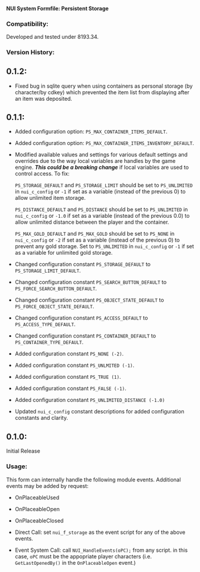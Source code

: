 #### **NUI System Formfile: Persistent Storage**

### Compatibility:

Developed and tested under 8193.34.

### Version History:

## 0.1.2:
- Fixed bug in sqlite query when using containers as personal storage (by character/by cdkey) which prevented the item list from displaying after an item was deposited.

## 0.1.1:

- Added configuration option: `PS_MAX_CONTAINER_ITEMS_DEFAULT`.
- Added configuration option: `PS_MAX_CONTAINER_ITEMS_INVENTORY_DEFAULT`.
- Modified available values and settings for various default settings and overrides due to the way local variables are handles by the game engine.  ***This could be a breaking change*** if local variables are used to control access.  To fix:

    `PS_STORAGE_DEFAULT` and `PS_STORAGE_LIMIT` should be set to `PS_UNLIMITED` in `nui_c_config` or `-1` if set as a variable (instead of the previous 0) to allow unlimited item storage.

    `PS_DISTANCE_DEFAULT` and `PS_DISTANCE` should be set to `PS_UNLIMITED` in `nui_c_config` or `-1.0` if set as a variable (instead of the previous 0.0) to allow unlimited distance between the player and the container.

    `PS_MAX_GOLD_DEFAULT` and `PS_MAX_GOLD` should be set to `PS_NONE` in `nui_c_config` or `-2` if set as a variable (instead of the previous 0) to prevent any gold storage.  Set to `PS_UNLIMITED` in `nui_c_config` or `-1` if set as a variable for unlimited gold storage.

- Changed configuration constant `PS_STORAGE_DEFAULT` to `PS_STORAGE_LIMIT_DEFAULT`.
- Changed configuration constant `PS_SEARCH_BUTTON_DEFAULT` to `PS_FORCE_SEARCH_BUTTON_DEFAULT`.
- Changed configuration constant `PS_OBJECT_STATE_DEFAULT` to `PS_FORCE_OBJECT_STATE_DEFAULT`.
- Changed configuration constant `PS_ACCESS_DEFAULT` to `PS_ACCESS_TYPE_DEFAULT`.
- Changed configuration constant `PS_CONTAINER_DEFAULT` to `PS_CONTAINER_TYPE_DEFAULT`.
- Added configuration constant `PS_NONE (-2)`.
- Added configuration constant `PS_UNLMITED (-1)`.
- Added configuration constant `PS_TRUE (1)`.
- Added configuration constant `PS_FALSE (-1)`.
- Added configuration constant `PS_UNLIMITED_DISTANCE (-1.0)`
- Updated `nui_c_config` constant descriptions for added configuration constants and clarity.

## 0.1.0:

Initial Release

### Usage:

This form can internally handle the following module events.  Additional events may be added by request:
- OnPlaceableUsed
- OnPlaceableOpen
- OnPlaceableClosed

- Direct Call:  set `nui_f_storage` as the event script for any of the above events.
- Event System Call:  call `NUI_HandleEvents(oPC);` from any script.  in this case, `oPC` must be the appopriate player characters (i.e. `GetLastOpenedBy()` in the `OnPlaceableOpen` event.)
